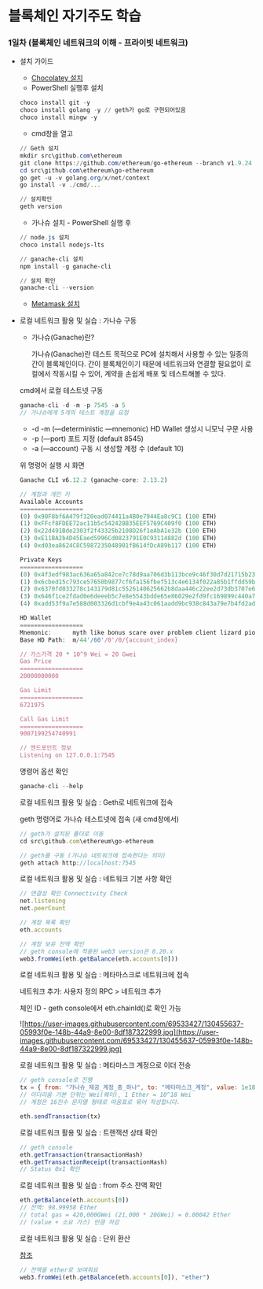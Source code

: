 # 블록체인 자기주도 학습

### 1일차 (블록체인 네트워크의 이해 - 프라이빗 네트워크)

- 설치 가이드
    - [Chocolatey 설치](https://chocolatey.org/install)
    - PowerShell 실행후 설치

    ```powershell
    choco install git -y
    choco install golang -y // geth가 go로 구현되어있음
    choco install mingw -y
    ```

    - cmd창을 열고

    ```powershell
    // Geth 설치
    mkdir src\github.com\ethereum
    git clone https://github.com/ethereum/go-ethereum --branch v1.9.24 src\github.com\ethereum\go-ethereum
    cd src\github.com\ethereum\go-ethereum
    go get -u -v golang.org/x/net/context
    go install -v ./cmd/...
    
    // 설치확인
    geth version
    ```

    - 가나슈 설치 - PowerShell 실행 후

    ```powershell
    // node.js 설치 
    choco install nodejs-lts
    
    // ganache-cli 설치
    npm install -g ganache-cli
    
    // 설치 확인
    ganache-cli --version
    ```

    - [Metamask 설치](https://metamask.io/)

- 로컬 네트워크 활용 및 실습 : 가나슈 구동
    - 가나슈(Ganache)란?

         가나슈(Ganache)란 테스트 목적으로 PC에 설치해서 사용할 수 있는 일종의 간이 블록체인이다. 간이 블록체인이기 때문에 네트워크와 연결할 필요없이 로컬에서 작동시킬 수 있어, 계약을 손쉽게 배포 및 테스트해볼 수 있다.

    cmd에서 로컬 테스트넷 구동

    ```jsx
    ganache-cli -d -m -p 7545 -a 5
    // 가나슈에게 5개의 테스트 계정을 요청
    ```

    - -d -m (—deterministic —mnemonic) HD Wallet 생성시 니모닉 구문 사용
    - -p (—port) 포트 지정 (default 8545)
    - -a (—account) 구동 시 생성할 계정 수 (default 10)

    위 명령어 실행 시 화면

    ```jsx
    Ganache CLI v6.12.2 (ganache-core: 2.13.2)
    
    // 계정과 개인 키
    Available Accounts
    ==================
    (0) 0x90F8bf6A479f320ead074411a4B0e7944Ea8c9C1 (100 ETH)
    (1) 0xFFcf8FDEE72ac11b5c542428B35EEF5769C409f0 (100 ETH)
    (2) 0x22d491Bde2303f2f43325b2108D26f1eAbA1e32b (100 ETH)
    (3) 0xE11BA2b4D45Eaed5996Cd0823791E0C93114882d (100 ETH)
    (4) 0xd03ea8624C8C5987235048901fB614fDcA89b117 (100 ETH)
    
    Private Keys
    ==================
    (0) 0x4f3edf983ac636a65a842ce7c78d9aa706d3b113bce9c46f30d7d21715b23b1d
    (1) 0x6cbed15c793ce57650b9877cf6fa156fbef513c4e6134f022a85b1ffdd59b2a1
    (2) 0x6370fd033278c143179d81c5526140625662b8daa446c22ee2d73db3707e620c
    (3) 0x646f1ce2fdad0e6deeeb5c7e8e5543bdde65e86029e2fd9fc169899c440a7913
    (4) 0xadd53f9a7e588d003326d1cbf9e4a43c061aadd9bc938c843a79e7b4fd2ad743
    
    HD Wallet
    ==================
    Mnemonic:      myth like bonus scare over problem client lizard pioneer submit female collect
    Base HD Path:  m/44'/60'/0'/0/{account_index}
    
    // 가스가격 20 * 10^9 Wei = 20 Gwei
    Gas Price
    ==================
    20000000000
    
    Gas Limit
    ==================
    6721975
    
    Call Gas Limit
    ==================
    9007199254740991
    
    // 엔드포인트 정보
    Listening on 127.0.0.1:7545
    ```

    명령어 옵션 확인

    ```jsx
    ganache-cli --help
    ```

    로컬 네트워크 활용 및 실습 : Geth로 네트워크에 접속

    geth 명령어로 가나슈 테스트넷에 접속 (새 cmd창에서)

    ```jsx
    // geth가 설치된 폴더로 이동
    cd src\github.com\ethereum\go-ethereum
    
    // geth를 구동 (가나슈 네트워크에 접속한다는 의미)
    geth attach http://localhost:7545
    ```

     

     로컬 네트워크 활용 및 실습 : 네트워크 기본 사항 확인

    ```jsx
    // 연결성 확인 Connectivity Check
    net.listening
    net.peerCount
    
    // 계정 목록 확인
    eth.accounts
    
    // 계정 보유 잔액 확인
    // geth console에 적용된 web3 version은 0.20.x
    web3.fromWei(eth.getBalance(eth.accounts[0]))
    ```

    로컬 네트워크 활용 및 실습 : 메타마스크로 네트워크에 접속

    네트워크 추가: 사용자 정의 RPC > 네트워크 추가

    체인 ID - geth console에서 eth.chainId()로 확인 가능

    ![https://user-images.githubusercontent.com/69533427/130455637-05993f0e-148b-44a9-8e00-8df187322999.jpg](https://user-images.githubusercontent.com/69533427/130455637-05993f0e-148b-44a9-8e00-8df187322999.jpg)

    로컬 네트워크 활용 및 실습 : 메타마스크 계정으로 이더 전송

    ```jsx
    // geth console로 진행
    tx = { from: "가나슈_제공_계정_중_하나", to: "메타마스크_계정", value: 1e18}
    // 이더리움 기본 단위는 Wei(웨이), 1 Ether = 10^18 Wei
    // 계정은 16진수 문자열 형태로 따옴표로 묶어 작성합니다.
    
    eth.sendTransaction(tx)
    ```

    로컬 네트워크 활용 및 실습 : 트랜잭션 상태 확인

    ```jsx
    // geth console
    eth.getTransaction(transactionHash)
    eth.getTransactionReceipt(transactionHash)
    // Status 0x1 확인
    ```

    로컬 네트워크 활용 및 실습 : from 주소 잔액 확인

    ```jsx
    eth.getBalance(eth.accounts[0])
    // 잔액: 98.99958 Ether
    // total gas = 420,000GWei (21,000 * 20GWei) = 0.00042 Ether
    // (value + 소요 가스) 만큼 차감
    ```

    로컬 네트워크 활용 및 실습 : 단위 환산

    [참조](https://github.com/ethereum/web3.js/blob/0.20.7/DOCUMENTATION.md)

    ```jsx
    // 잔액을 ether로 보여줘요
    web3.fromWei(eth.getBalance(eth.accounts[0]), "ether")
    ```

